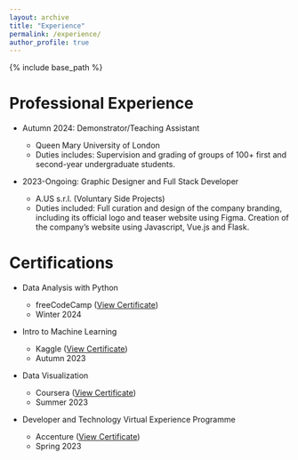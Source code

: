 ```yaml
---
layout: archive
title: "Experience"
permalink: /experience/
author_profile: true
---
```


{% include base_path %}

Professional Experience
======
* Autumn 2024: Demonstrator/Teaching Assistant
  * Queen Mary University of London
  * Duties includes: Supervision and grading of groups of 100+ first and second-year undergraduate students.

* 2023-Ongoing: Graphic Designer and Full Stack Developer
  * A.US s.r.l. (Voluntary Side Projects)
  * Duties included: Full curation and design of the company branding, including its official logo and teaser website using Figma. Creation of the company’s website using Javascript, Vue.js and Flask.


Certifications
======
* Data Analysis with Python
  * freeCodeCamp ([View Certificate](/files/freeCodeCamp-Data_Analysis_with_Python.pdf))
  * Winter 2024

* Intro to Machine Learning
  * Kaggle ([View Certificate](/files/Kaggle-Intro_to_Machine_Learning.png))
  * Autumn 2023

* Data Visualization
  * Coursera ([View Certificate](/files/Coursera-52C3L3XWXFPG.pdf))
  * Summer 2023

* Developer and Technology Virtual Experience Programme
  * Accenture ([View Certificate](/files/AccentureUK_completion_certificate.pdf))
  * Spring 2023
